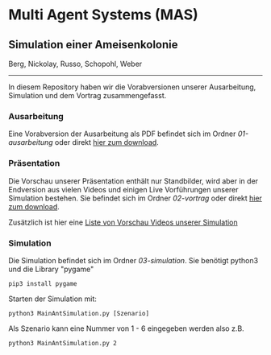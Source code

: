 # Multi Agent Systems (MAS)
## Simulation einer Ameisenkolonie
Berg, Nickolay, Russo, Schopohl, Weber

---

In diesem Repository haben wir die Vorabversionen unserer Ausarbeitung, Simulation und dem Vortrag zusammengefasst.

### Ausarbeitung
Eine Vorabversion der Ausarbeitung als PDF befindet sich im Ordner *01-ausarbeitung* oder direkt [hier zum download]().

### Präsentation
Die Vorschau unserer Präsentation enthält nur Standbilder, wird aber in der Endversion aus vielen Videos und einigen Live Vorführungen unserer Simulation bestehen. Sie befindet sich im Ordner *02-vortrag* oder direkt [hier zum download](https://raw.githubusercontent.com/wschopohl/MasAnts-Preview/master/02-vortrag/MAS-Presentation-Preview.pdf).

Zusätzlich ist hier eine [Liste von Vorschau Videos unserer Simulation](https://github.com/wschopohl/MasAnts-Preview/blob/master/02-vortrag/Videos.md)

### Simulation
Die Simulation befindet sich im Ordner *03-simulation*. Sie benötigt python3 und die Library "pygame"

```
pip3 install pygame
```

Starten der Simulation mit:

```
python3 MainAntSimulation.py [Szenario]
```

Als Szenario kann eine Nummer von 1 - 6 eingegeben werden also z.B.

```
python3 MainAntSimulation.py 2
```